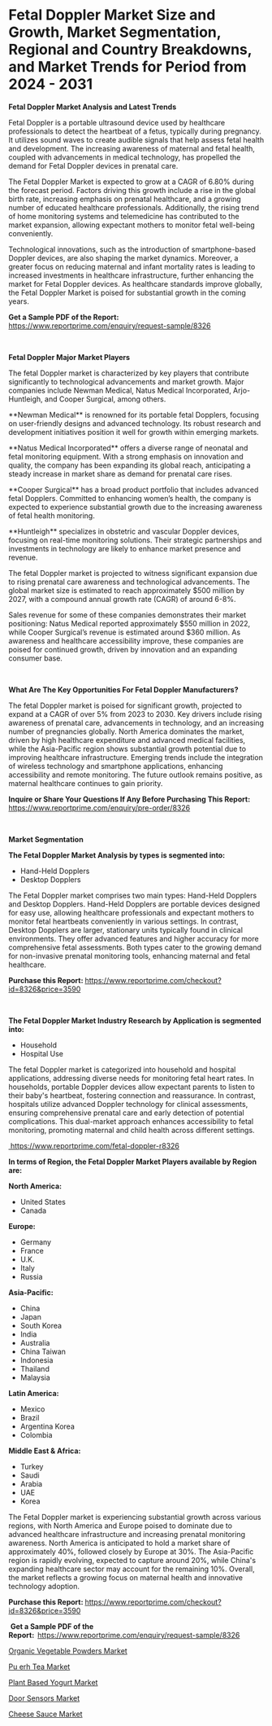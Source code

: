 <p><h1>Fetal Doppler Market Size and Growth, Market Segmentation, Regional and Country Breakdowns, and Market Trends for Period from 2024 -  2031</h1></p><p><strong>Fetal Doppler Market Analysis and Latest Trends</strong></p>
<p><p>Fetal Doppler is a portable ultrasound device used by healthcare professionals to detect the heartbeat of a fetus, typically during pregnancy. It utilizes sound waves to create audible signals that help assess fetal health and development. The increasing awareness of maternal and fetal health, coupled with advancements in medical technology, has propelled the demand for Fetal Doppler devices in prenatal care.</p><p>The Fetal Doppler Market is expected to grow at a CAGR of 6.80% during the forecast period. Factors driving this growth include a rise in the global birth rate, increasing emphasis on prenatal healthcare, and a growing number of educated healthcare professionals. Additionally, the rising trend of home monitoring systems and telemedicine has contributed to the market expansion, allowing expectant mothers to monitor fetal well-being conveniently.</p><p>Technological innovations, such as the introduction of smartphone-based Doppler devices, are also shaping the market dynamics. Moreover, a greater focus on reducing maternal and infant mortality rates is leading to increased investments in healthcare infrastructure, further enhancing the market for Fetal Doppler devices. As healthcare standards improve globally, the Fetal Doppler Market is poised for substantial growth in the coming years.</p></p>
<p><strong>Get a Sample PDF of the Report:&nbsp;</strong> <a href="https://www.reportprime.com/enquiry/request-sample/8326?utm_campaign=1875&utm_medium=2&utm_source=Github&utm_content=ia&utm_term=25122024&utm_id=fetal-doppler">https://www.reportprime.com/enquiry/request-sample/8326</a></p>
<p>&nbsp;</p>
<p><strong>Fetal Doppler Major Market Players</strong></p>
<p><p>The fetal Doppler market is characterized by key players that contribute significantly to technological advancements and market growth. Major companies include Newman Medical, Natus Medical Incorporated, Arjo-Huntleigh, and Cooper Surgical, among others.</p><p>**Newman Medical** is renowned for its portable fetal Dopplers, focusing on user-friendly designs and advanced technology. Its robust research and development initiatives position it well for growth within emerging markets.</p><p>**Natus Medical Incorporated** offers a diverse range of neonatal and fetal monitoring equipment. With a strong emphasis on innovation and quality, the company has been expanding its global reach, anticipating a steady increase in market share as demand for prenatal care rises.</p><p>**Cooper Surgical** has a broad product portfolio that includes advanced fetal Dopplers. Committed to enhancing women’s health, the company is expected to experience substantial growth due to the increasing awareness of fetal health monitoring.</p><p>**Huntleigh** specializes in obstetric and vascular Doppler devices, focusing on real-time monitoring solutions. Their strategic partnerships and investments in technology are likely to enhance market presence and revenue.</p><p>The fetal Doppler market is projected to witness significant expansion due to rising prenatal care awareness and technological advancements. The global market size is estimated to reach approximately $500 million by 2027, with a compound annual growth rate (CAGR) of around 6-8%.</p><p>Sales revenue for some of these companies demonstrates their market positioning: Natus Medical reported approximately $550 million in 2022, while Cooper Surgical’s revenue is estimated around $360 million. As awareness and healthcare accessibility improve, these companies are poised for continued growth, driven by innovation and an expanding consumer base.</p></p>
<p>&nbsp;</p>
<p><strong>What Are The Key Opportunities For Fetal Doppler Manufacturers?</strong></p>
<p><p>The fetal Doppler market is poised for significant growth, projected to expand at a CAGR of over 5% from 2023 to 2030. Key drivers include rising awareness of prenatal care, advancements in technology, and an increasing number of pregnancies globally. North America dominates the market, driven by high healthcare expenditure and advanced medical facilities, while the Asia-Pacific region shows substantial growth potential due to improving healthcare infrastructure. Emerging trends include the integration of wireless technology and smartphone applications, enhancing accessibility and remote monitoring. The future outlook remains positive, as maternal healthcare continues to gain priority.</p></p>
<p><strong>Inquire or Share Your Questions If Any Before Purchasing This Report:</strong> <a href="https://www.reportprime.com/enquiry/pre-order/8326?utm_campaign=1875&utm_medium=2&utm_source=Github&utm_content=ia&utm_term=25122024&utm_id=fetal-doppler">https://www.reportprime.com/enquiry/pre-order/8326</a></p>
<p>&nbsp;</p>
<p><strong>Market Segmentation</strong></p>
<p><strong>The Fetal Doppler Market Analysis by types is segmented into:</strong></p>
<p><ul><li>Hand-Held Dopplers</li><li>Desktop Dopplers</li></ul></p>
<p><p>The Fetal Doppler market comprises two main types: Hand-Held Dopplers and Desktop Dopplers. Hand-Held Dopplers are portable devices designed for easy use, allowing healthcare professionals and expectant mothers to monitor fetal heartbeats conveniently in various settings. In contrast, Desktop Dopplers are larger, stationary units typically found in clinical environments. They offer advanced features and higher accuracy for more comprehensive fetal assessments. Both types cater to the growing demand for non-invasive prenatal monitoring tools, enhancing maternal and fetal healthcare.</p></p>
<p><strong>Purchase this Report:&nbsp;</strong><a href="https://www.reportprime.com/checkout?id=8326&price=3590&utm_campaign=1875&utm_medium=2&utm_source=Github&utm_content=ia&utm_term=25122024&utm_id=fetal-doppler">https://www.reportprime.com/checkout?id=8326&price=3590</a></p>
<p>&nbsp;</p>
<p><strong>The Fetal Doppler Market Industry Research by Application is segmented into:</strong></p>
<p><ul><li>Household</li><li>Hospital Use</li></ul></p>
<p><p>The fetal Doppler market is categorized into household and hospital applications, addressing diverse needs for monitoring fetal heart rates. In households, portable Doppler devices allow expectant parents to listen to their baby's heartbeat, fostering connection and reassurance. In contrast, hospitals utilize advanced Doppler technology for clinical assessments, ensuring comprehensive prenatal care and early detection of potential complications. This dual-market approach enhances accessibility to fetal monitoring, promoting maternal and child health across different settings.</p></p>
<p><a href="https://www.reportprime.com/fetal-doppler-r8326?utm_campaign=1875&utm_medium=2&utm_source=Github&utm_content=ia&utm_term=25122024&utm_id=fetal-doppler">&nbsp;https://www.reportprime.com/fetal-doppler-r8326</a></p>
<p><strong>In terms of Region, the Fetal Doppler Market Players available by Region are:</strong></p>
<p>
    <p> <strong> North America: </strong>
        <ul>
            <li>United States</li>
            <li>Canada</li>
        </ul>
        </p> 
    <p> <strong> Europe: </strong>
        <ul>
            <li>Germany</li>
            <li>France</li>
            <li>U.K.</li>
            <li>Italy</li>
            <li>Russia</li>
        </ul>
        </p> 
    <p> <strong> Asia-Pacific: </strong>
        <ul>
            <li>China</li>
            <li>Japan</li>
            <li>South Korea</li>
            <li>India</li>
            <li>Australia</li>
            <li>China Taiwan</li>
            <li>Indonesia</li>
            <li>Thailand</li>
            <li>Malaysia</li>
        </ul>
        </p> 
    <p> <strong> Latin America: </strong>
        <ul>
            <li>Mexico</li>
            <li>Brazil</li>
            <li>Argentina Korea</li>
            <li>Colombia</li>
        </ul>
        </p> 
    <p> <strong> Middle East & Africa: </strong>
        <ul>
            <li>Turkey</li>
            <li>Saudi</li>
            <li>Arabia</li>
            <li>UAE</li>
            <li>Korea</li>
        </ul>
    </p>
    </p>
<p><p>The Fetal Doppler market is experiencing substantial growth across various regions, with North America and Europe poised to dominate due to advanced healthcare infrastructure and increasing prenatal monitoring awareness. North America is anticipated to hold a market share of approximately 40%, followed closely by Europe at 30%. The Asia-Pacific region is rapidly evolving, expected to capture around 20%, while China's expanding healthcare sector may account for the remaining 10%. Overall, the market reflects a growing focus on maternal health and innovative technology adoption.</p></p>
<p><strong>Purchase this Report: </strong><a href="https://www.reportprime.com/checkout?id=8326&price=3590&utm_campaign=1875&utm_medium=2&utm_source=Github&utm_content=ia&utm_term=25122024&utm_id=fetal-doppler">https://www.reportprime.com/checkout?id=8326&price=3590</a></p>
<p>&nbsp;<strong>Get a Sample PDF of the Report:&nbsp;&nbsp;</strong><a href="https://www.reportprime.com/enquiry/request-sample/8326?utm_campaign=1875&utm_medium=2&utm_source=Github&utm_content=ia&utm_term=25122024&utm_id=fetal-doppler">https://www.reportprime.com/enquiry/request-sample/8326</a></p>
<p><strong></strong></p>
<p><p><a href="https://www.linkedin.com/pulse/organic-vegetable-powders-market-share-revenue-analysis-i9ene?utm_campaign=1875&utm_medium=2&utm_source=Github&utm_content=ia&utm_term=25122024&utm_id=fetal-doppler">Organic Vegetable Powders Market</a></p><p><a href="https://www.linkedin.com/pulse/from-2024-2031-industryrevenue-generation-current-cagr89as-fseoe?utm_campaign=1875&utm_medium=2&utm_source=Github&utm_content=ia&utm_term=25122024&utm_id=fetal-doppler">Pu erh Tea Market</a></p><p><a href="https://www.linkedin.com/pulse/plant-based-yogurt-market-size-global-industry-analysis-myq6e?utm_campaign=1875&utm_medium=2&utm_source=Github&utm_content=ia&utm_term=25122024&utm_id=fetal-doppler">Plant Based Yogurt Market</a></p><p><a href="https://www.linkedin.com/pulse/navigating-global-door-sensors-market-landscape-trends-forecasts-p3alf?utm_campaign=1875&utm_medium=2&utm_source=Github&utm_content=ia&utm_term=25122024&utm_id=fetal-doppler">Door Sensors Market</a></p><p><a href="https://www.linkedin.com/pulse/cheese-sauce-market-projected-significant-growth-competition-f0poe?utm_campaign=1875&utm_medium=2&utm_source=Github&utm_content=ia&utm_term=25122024&utm_id=fetal-doppler">Cheese Sauce Market</a></p></p>